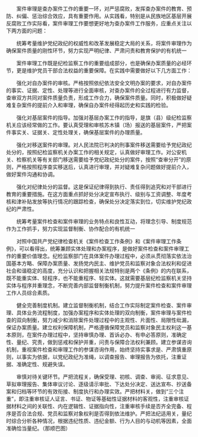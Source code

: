 　　案件审理是查办案件工作的重要一环，对严惩腐败，发挥查办案件的教育、预防、纠偏、惩治综合效应，具有重要作用。从实践看，特别是从民族地区基层开展反腐败工作实际看，案件审理工作要想更好地为查办案件工作服务，应重点关注以下两方面的问题：

　　统筹考量维护党纪政纪的权威性和改革发展稳定大局的关系，将案件审理作为确保案件质量的刚性环节，努力实现严明纪律、严肃问责和教育保护的有机统一

　　案件审理工作既是纪检监察工作的重要组成部分，也是确保办案质量的必经环节，更是维护党员干部合法权益的重要保障。在实践中需要做好以下几方面工作：

　　强化对自办案件的审核。严格按照依纪依法安全文明办案的要求，对自办案件的事实、证据、定性、处理等进行全面审核，对查办案件的全过程进行有力监督，查审双方共同对案件质量负责，形成工作合力，确保案件质量。同时，积极做好疑难复杂案件的提前介入和审理，确保自办案件经得起历史和实践的检验。

　　强化对基层案件的指导。加强对基层办案工作的指导，是旗（县）级纪检监察机关应该经常做的工作。要认真受理和审核苏木镇（场）报送的基层案件，严把案件事实关、证据关、定性处理关，确保基层案件的办理质量。

　　强化对移送案件的审理。对人民法院已判决的刑事案件移送需要给予党纪政纪处分的，按照纪检监察机关办案工作的相关规定，认真做好审理工作。对公安机关、检察机关等有关部门移送需要给予党纪政纪处分的案件，按照“查审分开”的原则，严格按照程序查实移送后，认真进行审理，并对疑难复杂问题做好提前介入，做好案件沟通和协调。

　　强化对纪律处分的监督。这是保证纪律得到执行、责任得到追究和对干部进行教育的重要措施。在这方面重点抓好处分决定宣布执行、级别与工资调整、年度考核和津补贴发放等执行情况的跟踪检查，确保处分决定落实到位，切实维护党纪政纪的严肃性。

　　统筹考量案件检查和案件审理的业务特点和良性互动，将理念引导、制度规范作为工作抓手，努力实现监督制衡、协作配合的有机统一

　　对照中国共产党纪律检查机关《案件检查工作条例》和《案件审理工作条例》，可以看得出，统筹兼顾实体处理和办案程序，是做好案件检查和案件审理工作的重要价值理念。纪检监察部门在具体案件办理过程中，必须从贯彻落实依法治国基本方略、保障办案质量、发扬党内民主、维护党员和监察对象合法权利和促进社会和谐稳定的高度，充分认识和把握相关法规特别是两个《条例》的内在联系，既不能重实体、轻程序，也不能重程序、轻实体。这就需要基层纪检监察机关坚持实体与程序并重理念，不断完善内部监督制衡机制，努力提升案件检查和案件审理工作人员综合素质。

　　健全完善制度机制。建立监督制衡机制，结合工作实际制定案件检查、案件审理、具体业务流程制度，加强办案程序和实体处理的双向制衡，案件审理与案件检查的双向制衡，努力减少和消除案件处理过程中的主观性、片面性、局限性纰漏，保证办案质量。建立权利保障机制，严格遵循保障党员和监察对象民主权利这一基本原则，在案件办理过程中，坚持审慎办理、首诉必办、有申必答原则，准确定性、量纪、究责，做到惩戒和保护并重，问责与保障合法权利兼顾。建立参谋咨询机制，重视案件检查和审理工作的参谋咨询作用，始终坚持实事求是、严肃慎重原则，以事实为依据，以党纪政纪为准绳，以调查报告、审理报告为依托，注重证据、准确定性、规避失误。

　　审慎对待关键环节。严把流程关，确保受理、初核、调查、审阅、征求意见、草拟审理报告、集体审议讨论、逐级请示审批、下达处分决定、送达宣布、抄送备案和归档等环节的有效衔接、制度执行和办理实效。严把材料关，做到“三个注重”，即注重审核证人证言、书证、物证等基础性证据材料的客观性，注重审核证据材料之间的关联性、内在逻辑性、证据指向性，注重审核手续是否齐全完备、程序是否合法合规、党员和监察对象权利是否得到依法维护。严把法纪适用关，量纪时综合分析各种情况，根据违纪性质、违纪金额、行为人目的与动机等因素，全面准确恰当量纪。（那顺巴图）